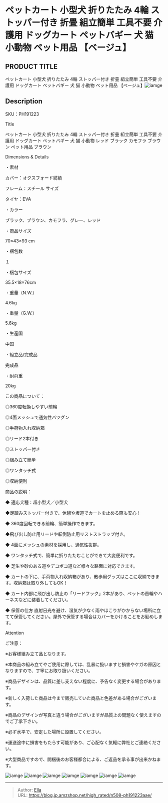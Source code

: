 # ペットカート 小型犬 折りたたみ 4輪 ストッパー付き 折畳 組立簡単 工具不要 介護用 ドッグカート ペットバギー 犬 猫 小動物 ペット用品 【ベージュ】


## PRODUCT TITLE 

ペットカート 小型犬 折りたたみ 4輪 ストッパー付き 折畳 組立簡単 工具不要 介護用 ドッグカート ペットバギー 犬 猫 小動物 ペット用品 【ベージュ】![iamge](https://b2bfiles1.gigab2b.cn/image/wkseller/304/20230320_696a79965efc308bf7a506fce78381c2.jpg)

## Description

SKU：PH191223

Title

ペットカート 小型犬 折りたたみ 4輪 ストッパー付き 折畳 組立簡単 工具不要 介護用 ドッグカート ペットバギー 犬 猫 小動物 レッド ブラック カモフラ ブラウン ペット用品 ブラウン

Dimensions &amp; Details



・素材

カバー：オクスフォード紡績

フレーム：スチール サイズ

タイヤ：EVA

・カラー

ブラック、ブラウン、カモフラ、グレー、レッド

・商品サイズ

70×43×93 cm

・梱包数

１

・梱包サイズ

35.5×18×76cm

・重量（N.W.）

4.6kg

・重量（G.W.）

5.6kg

・生産国

中国

・組立品/完成品

完成品

・耐荷重	

20kg



この商品について：

◎360度転換しやすい前輪

◎4面メッシュで通気性バツグン

◎手荷物入れ収納箱

◎リード2本付き

◎ストッパー付き

◎組み立て簡単

◎ワンタッチ式

◎収納便利



商品の説明：

◆ 適応犬種：超小型犬／小型犬

◆足踏みストッパー付きで、休憩や坂道でカートを止める際も安心！

◆ 360度回転できる前輪、簡単操作できます。

◆飛び出し防止用リードや転倒防止用リストストラップ付き。

◆ 4面にメッシュの素材を採用し、通気性抜群。

◆ ワンタッチ式で、簡単に折りたたむことができて大変便利です。

◆ 芝生や砂のある道やデコボコ道など様々な路面に対応できます。

◆ カートの下に、手荷物入れ収納箱があり、散歩用グッズはここに収納できます。収納箱は取り外してもOK！

◆ カート内部に飛び出し防止の「リードフック」2本があり、ペットの首輪やハーネスなどに装着してください。

◆ 保管の仕方 直射日光を避け、湿気が少なく雨やほこりがかからない場所に立てて保管してください。屋外で保管する場合はカバーをかけることをお勧めします。



Attention

ご注意：

※お客様組み立て品となります。

※本商品の組み立てやご使用に際しては、乱暴に扱いますと損害やケガの原因となりますので、丁寧にお取り扱いください。

※商品デザインは、品質に差し支えない程度に、予告なく変更する場合があります。

※新しく入荷した商品は今まで販売していた商品と色差がある場合がございます。

※商品のデザインが写真と違う場合がございますが品質上の問題なく使えますのでご了承下さい。

※必ず水平で、安定した場所に設置してください。

※運送途中に損害をもたらす可能があり、ご心配なく気軽に弊社とご連絡ください。

※大型商品ですので、開梱後のお客様都合による、ご返品を承る事が出来かねます。









![iamge](https://b2bfiles1.gigab2b.cn/image/wkseller/304/20230320_ba62f93731333421b13c9fe80cd42f48.jpg)
![iamge](https://b2bfiles1.gigab2b.cn/image/wkseller/304/20230320_e00a061fc67b8db4489320eaa988043e.png)
![iamge](https://b2bfiles1.gigab2b.cn/image/wkseller/304/20230320_80e6d699340fa1dc53c4315b258bfd6a.png)
![iamge](https://b2bfiles1.gigab2b.cn/image/wkseller/304/20230320_fe76e6cae01d216128d4ed3fdcdd4be8.png)
![iamge](https://b2bfiles1.gigab2b.cn/image/wkseller/304/20230320_d18ceff9531d304e3f849eeeb2a3b1ff.png)
![iamge](https://b2bfiles1.gigab2b.cn/image/wkseller/304/191223/19122.jpg)
![iamge](https://b2bfiles1.gigab2b.cn/image/wkseller/304/191223/188558_18.jpg)


---

> Author: [Ella](https://blog.jp.amzshop.net/)  
> URL: https://blog.jp.amzshop.net/high_rated/n508-ph191223aae/  

